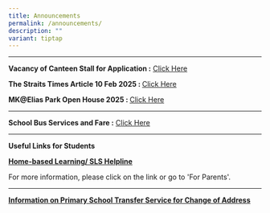 ```yaml
---
title: Announcements
permalink: /announcements/
description: ""
variant: tiptap
---
```

<hr>
<p><strong>Vacancy of Canteen Stall for Application :</strong>  <a href="/canteenad/" rel="noopener nofollow" target="_blank">Click Here</a>
</p>
<p><strong>The Straits Times Article 10 Feb 2025 : </strong><a href="/mkeliaspark/media-release/" rel="noopener nofollow" target="_blank">Click Here</a>
</p>
<p><strong>MK@Elias Park Open House 2025 : </strong><a href="/mk-elias-park-open-house-2025/" rel="noopener nofollow" target="_blank">Click Here</a>
</p>
<hr>
<p><strong>School Bus Services and Fare :</strong>  <a href="/information/school-bus-service/sbof/" rel="noopener noreferrer nofollow" target="_blank">Click Here</a>
</p>
<hr>
<p><strong>Useful Links for Students</strong>
</p>
<p><strong><a href="https://staging.d3975mj8dcgb9n.amplifyapp.com/for-parents/hbl/" rel="noopener noreferrer nofollow" target="_blank">Home-based Learning/ SLS Helpline</a></strong>
</p>
<p>For more information, please click on the link or go to 'For Parents'.</p>
<hr>
<p><strong><a href="https://staging.d3975mj8dcgb9n.amplifyapp.com/for-parents/forms/" rel="noopener noreferrer nofollow" target="_blank">Information on Primary School Transfer Service for Change of Address</a></strong>
</p>